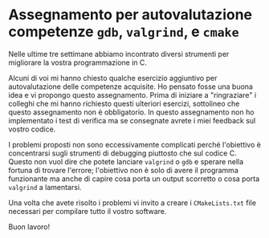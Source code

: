 # Assegnamento per autovalutazione competenze `gdb`, `valgrind`, e `cmake`
Nelle ultime tre settimane abbiamo incontrato diversi strumenti per migliorare la vostra programmazione in C. 

Alcuni di voi mi hanno chiesto qualche esercizio aggiuntivo per autovalutazione delle competenze acquisite. Ho pensato fosse una buona idea e vi propongo questo assegnamento. Prima di iniziare a "ringraziare" i colleghi che mi hanno richiesto questi ulteriori esercizi, sottolineo che questo assegnamento non è obbligatorio. 
In questo assegnamento non ho implementato i test di verifica ma se consegnate avrete i miei feedback sul vostro codice. 

I problemi proposti non sono eccessivamente complicati perché l'obiettivo è concentrarsi sugli strumenti di debugging piuttosto che sul codice C. Questo non vuol dire che potete lanciare `valgrind` o `gdb` e sperare nella fortuna di trovare l'errore; l'obiettivo non è solo di avere il programma funzionante ma anche di capire cosa porta un output scorretto o cosa porta `valgrind` a lamentarsi.

Una volta che avete risolto i problemi vi invito a creare i `CMakeLists.txt` file necessari per compilare tutto il vostro software.


Buon lavoro!




